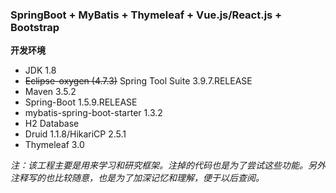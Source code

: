 ### SpringBoot + MyBatis + Thymeleaf + Vue.js/React.js + Bootstrap

**开发环境**

- JDK 1.8
- ~~Eclipse-oxygen (4.7.3)~~ Spring Tool Suite 3.9.7.RELEASE
- Maven 3.5.2
- Spring-Boot 1.5.9.RELEASE
- mybatis-spring-boot-starter 1.3.2
- H2 Database
- Druid 1.1.8/HikariCP 2.5.1
- Thymeleaf 3.0

*注：该工程主要是用来学习和研究框架。注掉的代码也是为了尝试这些功能。另外注释写的也比较随意，也是为了加深记忆和理解，便于以后查阅。*


